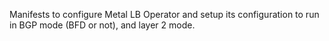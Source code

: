 Manifests to configure Metal LB Operator and setup its configuration to run in BGP mode (BFD or not), and layer 2 mode.
